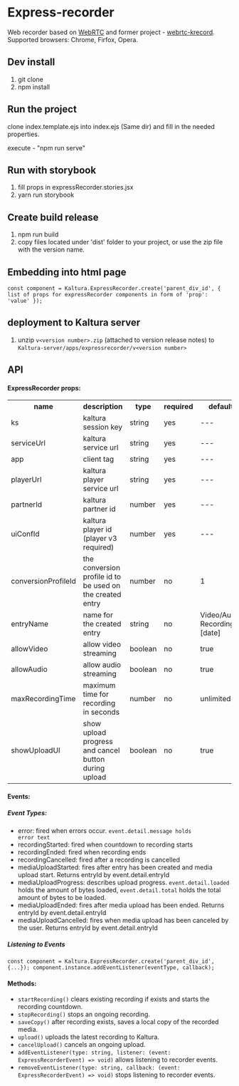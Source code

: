 # Express-recorder
Web recorder based on <a href="https://webrtc.org/">WebRTC</a> and former project - <a href="https://github.com/kaltura/webrtc-krecord">webrtc-krecord</a>.<br />
Supported browsers: Chrome, Firfox, Opera.

## Dev install
1. git clone
2. npm install

## Run the project
clone index.template.ejs into index.ejs (Same dir) and fill in the needed properties.

execute - "npm run serve"

## Run with storybook
1. fill props in expressRecorder.stories.jsx </br>
2. yarn run storybook

## Create build release
1. npm run build
2. copy files located under 'dist' folder to your project, or use the zip file with the version name.

## Embedding into html page
`const component = Kaltura.ExpressRecorder.create('parent_div_id', {
       list of props for expressRecorder components in form of 'prop': 'value'
   });`

## deployment to Kaltura server
1. unzip `v<version number>.zip` (attached to version release notes) to `Kaltura-server/apps/expressrecorder/v<version number>`

## API
#### ExpressRecorder props:
<table>
    <tr>
        <th>name</th>
        <th>description</th> 
        <th>type</th>
        <th>required</th>
        <th>default</th>
    </tr>
    <tr>
        <td>ks</td>
        <td>kaltura session key</td> 
        <td>string</td>
        <td>yes</td>
        <td>---</td>
    </tr>
    <tr>
        <td>serviceUrl</td>
        <td>kaltura service url</td> 
        <td>string</td>
        <td>yes</td>
        <td>---</td>
    </tr>
    <tr>
        <td>app</td>
        <td>client tag</td> 
        <td>string</td>
        <td>yes</td>
        <td>---</td>
    </tr>
    <tr>
        <td>playerUrl</td>
        <td>kaltura player service url</td> 
        <td>string</td>
        <td>yes</td>
        <td>---</td>
    </tr>
    <tr>
        <td>partnerId</td>
        <td>kaltura partner id</td> 
        <td>number</td>
        <td>yes</td>
        <td>---</td>
    </tr>
    <tr>
        <td>uiConfId</td>
        <td>kaltura player id (player v3 required)</td> 
        <td>number</td>
        <td>yes</td>
        <td>---</td>
    </tr>
    <tr>
        <td>conversionProfileId</td>
        <td>the conversion profile id to be used on the created entry</td> 
        <td>number</td>
        <td>no</td>
        <td>1</td>
    </tr>
    <tr>
        <td>entryName</td>
        <td>name for the created entry</td> 
        <td>string</td>
        <td>no</td>
        <td>Video/Audio Recording - [date]</td>
    </tr>
    <tr>
        <td>allowVideo</td>
        <td>allow video streaming</td> 
        <td>boolean</td>
        <td>no</td>
        <td>true</td>
    </tr>
    <tr>
        <td>allowAudio</td>
        <td>allow audio streaming</td> 
        <td>boolean</td>
        <td>no</td>
        <td>true</td>
    </tr>
    <tr>
        <td>maxRecordingTime</td>
        <td>maximum time for recording in seconds</td> 
        <td>number</td>
        <td>no</td>
        <td>unlimited</td>
    </tr>
    <tr>
        <td>showUploadUI</td>
        <td>show upload progress and cancel button during upload</td> 
        <td>boolean</td>
        <td>no</td>
        <td>true</td>
    </tr>
</table>


#### Events:
##### Event Types:
* error: fired when errors occur. <code>event.detail.message holds error text</code> 
* recordingStarted: fired when countdown to recording starts
* recordingEnded: fired when recording ends
* recordingCancelled: fired after a recording is cancelled
* mediaUploadStarted: fires after entry has been created and media upload start. Returns entryId by event.detail.entryId
* mediaUploadProgress: describes upload progress. <code>event.detail.loaded</code> holds the amount of bytes loaded, <code>event.detail.total</code> holds the total amount of bytes to be loaded.  
* mediaUploadEnded: fires after media upload has been ended. Returns entryId by event.detail.entryId
* mediaUploadCancelled: fires when media upload has been canceled by the user. Returns entryId by event.detail.entryId

##### Listening to Events
`
const component = Kaltura.ExpressRecorder.create('parent_div_id', {...});
component.instance.addEventListener(eventType, callback);
`

#### Methods:
* <code>startRecording()</code>
clears existing recording if exists and starts the recording countdown.
* <code>stopRecording()</code>
stops an ongoing recording.
* <code>saveCopy()</code>
after recording exists, saves a local copy of the recorded media.
* <code>upload()</code>
uploads the latest recording to Kaltura.
* <code>cancelUpload()</code>
cancels an ongoing upload.
* <code>addEventListener(type: string, listener: (event: ExpressRecorderEvent) => void)</code>
allows listening to recorder events.
* <code>removeEventListener(type: string, callback: (event: ExpressRecorderEvent) => void)</code>
stops listening to recorder events.

